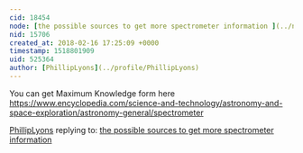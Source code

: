 ```yaml
---
cid: 18454
node: [the possible sources to get more spectrometer information ](../notes/Vendy/02-08-2018/the-possible-sources-to-get-more-spectrometer-information)
nid: 15706
created_at: 2018-02-16 17:25:09 +0000
timestamp: 1518801909
uid: 525364
author: [PhillipLyons](../profile/PhillipLyons)
---
```


You can get Maximum Knowledge form here https://www.encyclopedia.com/science-and-technology/astronomy-and-space-exploration/astronomy-general/spectrometer

[PhillipLyons](../profile/PhillipLyons) replying to: [the possible sources to get more spectrometer information ](../notes/Vendy/02-08-2018/the-possible-sources-to-get-more-spectrometer-information)


